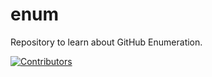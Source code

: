 # enum
Repository to learn about GitHub Enumeration.




































































































































































































































































































[![Contributors](https://img.shields.io/badge/Contributors-3-brightgreen)](https://github.com/EurydiceCorp/enum/graphs/contributors)
